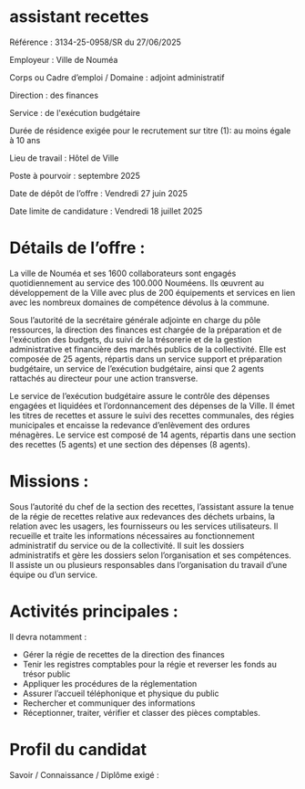 
# assistant recettes

Référence : 3134-25-0958/SR du 27/06/2025

Employeur : Ville de Nouméa

Corps ou Cadre d’emploi / Domaine : adjoint administratif

Direction : des finances

Service : de l'exécution budgétaire

Durée de résidence exigée pour le recrutement sur titre (1): au moins égale à 10 ans

Lieu de travail : Hôtel de Ville

Poste à pourvoir : septembre 2025

Date de dépôt de l’offre : Vendredi 27 juin 2025

Date limite de candidature : Vendredi 18 juillet 2025

# Détails de l’offre :

La ville de Nouméa et ses 1600 collaborateurs sont engagés quotidiennement au service des 100.000 Nouméens. Ils œuvrent au développement de la Ville avec plus de 200 équipements et services en lien avec les nombreux domaines de compétence dévolus à la commune.

Sous l’autorité de la secrétaire générale adjointe en charge du pôle ressources, la direction des finances est chargée de la préparation et de l'exécution des budgets, du suivi de la trésorerie et de la gestion administrative et financière des marchés publics de la collectivité. Elle est composée de 25 agents, répartis dans un service support et préparation budgétaire, un service de l’exécution budgétaire, ainsi que 2 agents rattachés au directeur pour une action transverse.

Le service de l’exécution budgétaire assure le contrôle des dépenses engagées et liquidées et l’ordonnancement des dépenses de la Ville. Il émet les titres de recettes et assure le suivi des recettes communales, des régies municipales et encaisse la redevance d’enlèvement des ordures ménagères. Le service est composé de 14 agents, répartis dans une section des recettes (5 agents) et une section des dépenses (8 agents).

# Missions :

Sous l’autorité du chef de la section des recettes, l’assistant assure la tenue de la régie de recettes relative aux redevances des déchets urbains, la relation avec les usagers, les fournisseurs ou les services utilisateurs. Il recueille et traite les informations nécessaires au fonctionnement administratif du service ou de la collectivité. Il suit les dossiers administratifs et gère les dossiers selon l’organisation et ses compétences. Il assiste un ou plusieurs responsables dans l’organisation du travail d’une équipe ou d’un service.

# Activités principales :

Il devra notamment :

- Gérer la régie de recettes de la direction des finances
- Tenir les registres comptables pour la régie et reverser les fonds au trésor public
- Appliquer les procédures de la réglementation
- Assurer l’accueil téléphonique et physique du public
- Rechercher et communiquer des informations
- Réceptionner, traiter, vérifier et classer des pièces comptables.

# Profil du candidat

Savoir / Connaissance / Diplôme exigé :
